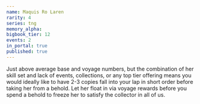 ```yaml
---
name: Maquis Ro Laren
rarity: 4
series: tng
memory_alpha:
bigbook_tier: 12
events: 2
in_portal: true
published: true
---
```


Just above average base and voyage numbers, but the combination of her skill set and lack of events, collections, or any top tier offering means you would ideally like to have 2-3 copies fall into your lap in short order before taking her from a behold. Let her float in via voyage rewards before you spend a behold to freeze her to satisfy the collector in all of us.
